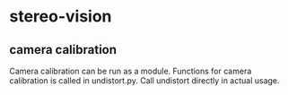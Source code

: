 # stereo-vision

## camera calibration
Camera calibration can be run as a module.
Functions for camera calibration is called in undistort.py. 
Call undistort directly in actual usage.

